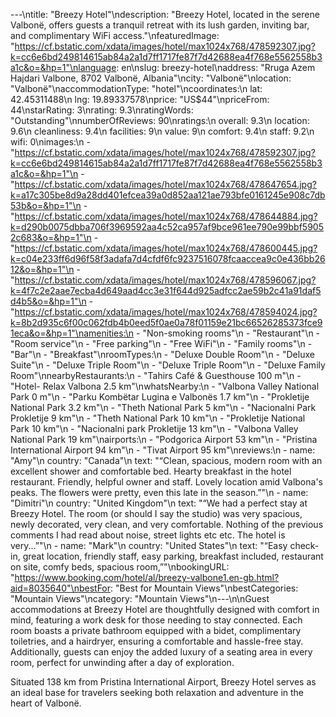 ---\ntitle: "Breezy Hotel"\ndescription: "Breezy Hotel, located in the serene Valbonë, offers guests a tranquil retreat with its lush garden, inviting bar, and complimentary WiFi access."\nfeaturedImage: "https://cf.bstatic.com/xdata/images/hotel/max1024x768/478592307.jpg?k=cc6e6bd249814615ab84a2a1d7ff1717fe87f7d42688ea4f768e5562558b3a1c&o=&hp=1"\nlanguage: en\nslug: breezy-hotel\naddress: "Rruga Azem Hajdari Valbone, 8702 Valbonë, Albania"\ncity: "Valbonë"\nlocation: "Valbonë"\naccommodationType: "hotel"\ncoordinates:\n  lat: 42.45311488\n  lng: 19.89337578\nprice: "US$44"\npriceFrom: 44\nstarRating: 3\nrating: 9.3\nratingWords: "Outstanding"\nnumberOfReviews: 90\nratings:\n  overall: 9.3\n  location: 9.6\n  cleanliness: 9.4\n  facilities: 9\n  value: 9\n  comfort: 9.4\n  staff: 9.2\n  wifi: 0\nimages:\n  - "https://cf.bstatic.com/xdata/images/hotel/max1024x768/478592307.jpg?k=cc6e6bd249814615ab84a2a1d7ff1717fe87f7d42688ea4f768e5562558b3a1c&o=&hp=1"\n  - "https://cf.bstatic.com/xdata/images/hotel/max1024x768/478647654.jpg?k=a17c305be8d9a28dd401efcea39a0d852aa121ae793bfe0161245e908c7db53b&o=&hp=1"\n  - "https://cf.bstatic.com/xdata/images/hotel/max1024x768/478644884.jpg?k=d290b0075dbba706f3969592aa4c52ca957af9bce961ee790e99bbf59052c683&o=&hp=1"\n  - "https://cf.bstatic.com/xdata/images/hotel/max1024x768/478600445.jpg?k=c04e233ff6d96f58f3adafa7d4cfdf6fc9237516078fcaaccea9c0e436bb2612&o=&hp=1"\n  - "https://cf.bstatic.com/xdata/images/hotel/max1024x768/478596067.jpg?k=4f7c2e2aae7ecba4d649aad4cc3e31f644d925adfcc2ae59b2c41a91daf5d4b5&o=&hp=1"\n  - "https://cf.bstatic.com/xdata/images/hotel/max1024x768/478594024.jpg?k=8b2d935c6f00c062fdb4b0eed5f0ae0a78f01159e21bc66526285373fce91eca&o=&hp=1"\namenities:\n  - "Non-smoking rooms"\n  - "Restaurant"\n  - "Room service"\n  - "Free parking"\n  - "Free WiFi"\n  - "Family rooms"\n  - "Bar"\n  - "Breakfast"\nroomTypes:\n  - "Deluxe Double Room"\n  - "Deluxe Suite"\n  - "Deluxe Triple Room"\n  - "Deluxe Triple Room"\n  - "Deluxe Family Room"\nnearbyRestaurants:\n  - "Tahirs Café & Guesthouse 100 m"\n  - "Hotel- Relax Valbona 2.5 km"\nwhatsNearby:\n  - "Valbona Valley National Park 0 m"\n  - "Parku Kombëtar Lugina e Valbonës 1.7 km"\n  - "Prokletije National Park 3.2 km"\n  - "Theth National Park 5 km"\n  - "Nacionalni Park Prokletije 9 km"\n  - "Theth National Park 10 km"\n  - "Prokletije National Park 10 km"\n  - "Nacionalni park Prokletije 13 km"\n  - "Valbona Valley National Park 19 km"\nairports:\n  - "Podgorica Airport 53 km"\n  - "Pristina International Airport 94 km"\n  - "Tivat Airport 95 km"\nreviews:\n  - name: "Amy"\n    country: "Canada"\n    text: "“Clean, spacious, modern room with an excellent shower and comfortable bed. Hearty breakfast in the hotel restaurant. Friendly, helpful owner and staff. Lovely location amid Valbona's peaks. The flowers were pretty, even this late in the season.”"\n  - name: "Dimitri"\n    country: "United Kingdom"\n    text: "“We had a perfect stay at Breezy Hotel. The room (or should I say the studio) was very spacious, newly decorated, very clean, and very comfortable. Nothing of the previous comments I had read about noise, street lights etc etc. The hotel is very...”"\n  - name: "Mark"\n    country: "United States"\n    text: "“Easy check-in, great location, friendly staff, easy parking, breakfast included, restaurant on site, comfy beds, spacious room,”"\nbookingURL: "https://www.booking.com/hotel/al/breezy-valbone1.en-gb.html?aid=8035640"\nbestFor: "Best for Mountain Views"\nbestCategories: "Mountain Views"\ncategory: "Mountain Views"\n---\n\nGuest accommodations at Breezy Hotel are thoughtfully designed with comfort in mind, featuring a work desk for those needing to stay connected. Each room boasts a private bathroom equipped with a bidet, complimentary toiletries, and a hairdryer, ensuring a comfortable and hassle-free stay. Additionally, guests can enjoy the added luxury of a seating area in every room, perfect for unwinding after a day of exploration.

Situated 138 km from Pristina International Airport, Breezy Hotel serves as an ideal base for travelers seeking both relaxation and adventure in the heart of Valbonë.